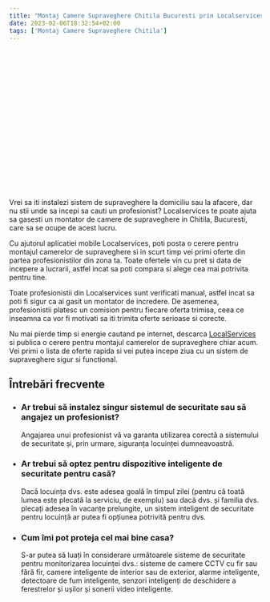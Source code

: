 ```yaml
---
title: "Montaj Camere Supraveghere Chitila Bucuresti prin Localservices"
date: 2023-02-06T18:32:54+02:00
tags: ['Montaj Camere Supraveghere Chitila']
---
```


<script src="https://fast.wistia.com/embed/medias/8jrllamgis.jsonp" async></script><script src="https://fast.wistia.com/assets/external/E-v1.js" async></script><div class="wistia_responsive_padding" style="padding:56.25% 0 0 0;position:relative;"><div class="wistia_responsive_wrapper" style="height:100%;left:0;position:absolute;top:0;width:100%;"><span class="wistia_embed wistia_async_8jrllamgis popover=true popoverAnimateThumbnail=true videoFoam=true" style="display:inline-block;height:100%;position:relative;width:100%">&nbsp;</span></div></div>

Vrei sa iti instalezi sistem de supraveghere la domiciliu sau la afacere, dar nu stii unde sa incepi sa cauti un profesionist? Localservices te poate ajuta sa gasesti un montator de camere de supraveghere in Chitila, Bucuresti, care sa se ocupe de acest lucru.

Cu ajutorul aplicatiei mobile Localservices, poti posta o cerere pentru montajul camerelor de supraveghere si in scurt timp vei primi oferte din partea profesionistilor din zona ta. Toate ofertele vin cu pret si data de incepere a lucrarii, astfel incat sa poti compara si alege cea mai potrivita pentru tine.

Toate profesionistii din Localservices sunt verificati manual, astfel incat sa poti fi sigur ca ai gasit un montator de incredere. De asemenea, profesionistii platesc un comision pentru fiecare oferta trimisa, ceea ce inseamna ca vor fi motivati sa iti trimita oferte serioase si corecte.

Nu mai pierde timp si energie cautand pe internet, descarca [LocalServices](https://localservices.app) si publica o cerere pentru montajul camerelor de supraveghere chiar acum. Vei primi o lista de oferte rapida si vei putea incepe ziua cu un sistem de supraveghere sigur si functional.



## Întrebări frecvente

<ul class="list-faq" itemscope itemtype="https://schema.org/FAQPage">

<li itemscope itemprop="mainEntity" itemtype="https://schema.org/Question">

### Ar trebui să instalez singur sistemul de securitate sau să angajez un profesionist?

<div itemscope itemprop="acceptedAnswer" itemtype="https://schema.org/Answer">
Angajarea unui profesionist vă va garanta utilizarea corectă a sistemului de securitate și, prin urmare, siguranța locuinței dumneavoastră.
</div>
</li>

<li itemscope itemprop="mainEntity" itemtype="https://schema.org/Question">

### Ar trebui să optez pentru dispozitive inteligente de securitate pentru casă?

<div itemscope itemprop="acceptedAnswer" itemtype="https://schema.org/Answer">

Dacă locuința dvs. este adesea goală în timpul zilei (pentru că toată lumea este plecată la serviciu, de exemplu) sau dacă dvs. și familia dvs. plecați adesea în vacanțe prelungite, un sistem inteligent de securitate pentru locuință ar putea fi opțiunea potrivită pentru dvs.
</div>
</li>

<li itemscope itemprop="mainEntity" itemtype="https://schema.org/Question">

### Cum îmi pot proteja cel mai bine casa?

<div itemscope itemprop="acceptedAnswer" itemtype="https://schema.org/Answer">
S-ar putea să luați în considerare următoarele sisteme de securitate pentru monitorizarea locuinței dvs.: sisteme de camere CCTV cu fir sau fără fir, camere inteligente de interior sau de exterior, alarme inteligente, detectoare de fum inteligente, senzori inteligenți de deschidere a ferestrelor și ușilor și sonerii video inteligente.
</div>
</li>

</ul>

